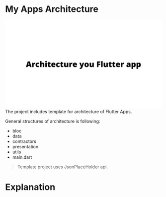 # My Apps Architecture
![Heading image](heading.png)
The project includes template for architecture of Flutter Apps.

General structures of architecture is following:

- bloc
- data
- contractors
- presentation
- utils
- main.dart

> Template project uses JsonPlaceHolder api.

# Explanation
